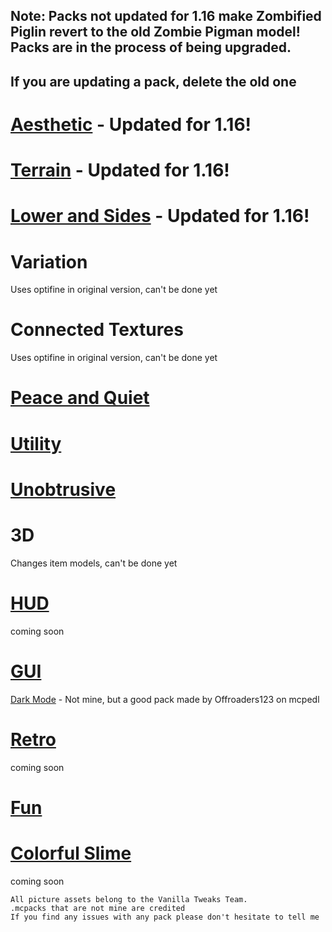 ## Note: Packs not updated for 1.16 make Zombified Piglin revert to the old Zombie Pigman model! Packs are in the process of being upgraded. 
## If you are updating a pack, delete the old one

# [Aesthetic](../texture_packs/aesthetic.md) - Updated for 1.16!

# [Terrain](../texture_packs/terrain.md) - Updated for 1.16!

# [Lower and Sides](../texture_packs/lowerandsides.md) - Updated for 1.16!

# Variation

Uses optifine in original version, can't be done yet

# Connected Textures

Uses optifine in original version, can't be done yet

# [Peace and Quiet](../texture_packs/peaceandquiet.md)

# [Utility](../texture_packs/utility.md)

# [Unobtrusive](../texture_packs/unobtrusive.md)

# 3D

Changes item models, can't be done yet

# [HUD](../texture_packs/hud.md)

coming soon

# [GUI](../texture_packs/gui.md)

[Dark Mode](mcpedl.com/dark-mode-resource-pack) - Not mine, but a good pack made by Offroaders123 on mcpedl

# [Retro](../texture_packs/retro.md)

coming soon

# [Fun](../texture_packs/fun.md)

# [Colorful Slime](../texture_packs/colorful_slime.md)

coming soon

```
All picture assets belong to the Vanilla Tweaks Team.
.mcpacks that are not mine are credited
If you find any issues with any pack please don't hesitate to tell me
```


